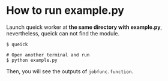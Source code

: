 # How to run example.py
Launch queick worker at **the same directory with example.py**, nevertheless, queick can not find the module.

```
$ queick

# Open another terminal and run
$ python example.py
```

Then, you will see the outputs of `jobfunc.function`.
